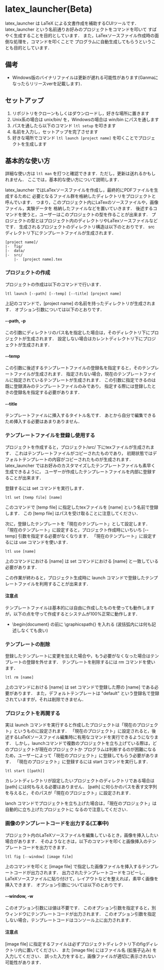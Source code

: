 # latex_launcher(Beta)

latex_launcher は LaTeX による文書作成を補助するCUIツールです．
latex_launcher という名前通りお好みのプロジェクトをコマンドを叩いて
すばやく生成することを目的としています．
また，LaTexソースファイル作成時の面倒な処理を，コマンドを叩くことで
プログラムに自動生成してもらうということも目的としています．

## 備考
* Windows版のバイナリファイルは更新が遅れる可能性があります(Ganmaになったらリリースverを記載します)．

## セットアップ

1. リポジトリをクローンもしくはダウンロードし，好きな場所に置きます
2. Unix系の場合は unix/bin/ を，Windowsの場合は win/bin にパスを通します
3. パスを通したら以下のコマンド ```ltl setup``` を叩きます
4. 名前を入力し，セットアップを完了させます
5. 好きな場所でコマンド ```ltl launch [project name]``` を叩くことでプロジェクトを生成します

## 基本的な使い方

詳細な使い方は ```ltl man``` を打つと確認できます．ただし，更新は送れるかもしれません．
ここでは，基本的な使い方について説明します．

latex_launcher ではLaTexソースファイルを作成し，最終的にPDFファイルを生成するために
必要となるファイル群を格納したディレクトリをプロジェクトと呼んでいます．
つまり，このプロジェクト内にLaTexのソースファイルや，画像ファイル，実験データを
格納したファイルなどを置いていきます．
後述するコマンドを使うと，ユーザーはこのプロジェクトの型を作ることが出来ます．
プロジェクトの型とはプロジェクト内のディレクトリやLaTexソースファイルなどです．
生成されるプロジェクトのディレクトリ構造は以下のとおりです．
src ディレクトリ下にテンプレートファイルが生成されます．

```
[project name]/
|-  fig/
|-  data/
|-  src/
    |-  [project name].tex
```

### プロジェクトの作成

プロジェクトの作成は以下のコマンドで行います．

```
ltl launch [--path] [--temp] [--title] [project name]
```

上記のコマンドで，[project name] の名前を持ったディレクトリが生成されます．
オブション引数については以下のとおりです．

#### --path, -p

この引数にディレクトリのパス名を指定した場合は，そのディレクトリ下にプロジェクトが生成されます．
設定しない場合はカレントディレクトリ下にプロジェクトが生成されます．

#### --temp

この引数に後述するテンプレートファイルの登録名を指定すると，そのテンプレートファイルが生成されます．
指定されない場合，現在のテンプレートファイルに指定されているテンプレートが生成されます．
この引数に指定できるのは既に登録済みのテンプレートファイルのみであり，
指定する際には登録したときの登録名を指定する必要があります．

#### --title

テンプレートファイルに挿入するタイトル名です．
あとから自分で編集できるため挿入する必要はあまりありません．

### テンプレートファイルを登録し使用する

プロジェクトを作成すると，プロジェクト/src/ 下にtexファイルが生成されます．
これはテンプレートファイルがコピーされたものであり，
初期状態ではデフォルトテンプレートの内容がコピーされたものが生成されます．
latex_launcher ではお好みのカスタマイズしたテンプレートファイルも素早く生成できるように，
ユーザーが作成したテンプレートファイルを内部に登録することが出来ます．

登録するには set コマンドを実行します．

```
ltl set [temp file] [name]
```

このコマンドで [temp file] に指定したtexファイルを [name] という名前で登録します．
この [temp file] はパスを受け取ることに注意してください．

次に，登録したテンプレートを「現在のテンプレート」として設定します．
「現在のテンプレート」に設定すると，プロジェクト作成時にいちいち [--temp] 引数を指定する必要がなくなります．
「現在のテンプレート」に設定するには use コマンドを使います．

```
ltl use [name]
```

上のコマンドにおける [name] は set コマンドにおける [name] と一致している必要があります．

この作業が終わると，プロジェクト生成時に launch コマンドで登録したテンプレートファイルを利用することが出来ます．

#### 注意点

テンプレートファイルは基本的には自由に作成したものを使っても動作しますが，以下の点を守って作成するとシステムが100%正常に動作します．

* \begin{document} の前に \graphicspath{} を入れる (波括弧内には何も記述しなくても良い)

### テンプレートの削除

登録したテンプレートに変更を加えた場合や，もう必要がなくなった場合はテンプレートの登録を外せます．
テンプレートを削除するには rm コマンドを使います．

```
ltl rm [name]
```

上のコマンドにおける [name] は set コマンドで登録した際の [name] である必要があります．
また，デフォルトテンプレートは "default" という登録名で登録されていますが，それは削除できません．

### プロジェクトを再開する

実は launch コマンドを実行すると作成したプロジェクトは「現在のプロジェクト」というものに設定されます．
「現在のプロジェクト」に設定されると，後述するLaTeXソースファイル編集時に有用なコマンドを実行できるようになります．
しかし，launchコマンドで複数のプロジェクトを立ち上げている際は，どのプロジェクトが現在のプロジェクトか
プログラムは判断するのが困難になるため，ユーザーによって「現在のプロジェクト」に登録してもらう必要があります．
「現在のプロジェクト」に登録するには start コマンドを実行します．

```
ltl start [[path]]
```

カレントディレクトリが設定したいプロジェクトのディレクトリである場合は [path] には何も与える必要はありません．
[path] に何らかのパスを表す文字列を与えると，そのパスが「現在のプロジェクト」に設定されます．

lanch コマンドでプロジェクトを立ち上げた場合は，「現在のプロジェクト」は自動的に立ち上げたプロジェクトに
なるので注意してください．

### 画像のテンプレートコードを出力する(工事中)

プロジェクト内のLaTeXソースファイルを編集しているとき，画像を挿入したい場合があります．
そのようなときは，以下のコマンドを叩くと画像挿入のテンプレートコードを出力できます．

```
ltl fig [--window] [image file]
```

上のコマンドを叩くと [image file] で指定した画像ファイルを挿入するテンプレートコードが出力されます．
出力されたテンプレートコードをコピーし，LaTeXソースファイルに貼り付けて，レイアウトなどを整えれば，素早く画像を挿入できます．
オプション引数については以下のとおりです．

#### --window, -w
このオプション引数には値は不要です．
このオプション引数を指定すると，別ウィンドウにテンプレートコードが出力されます．
このオプション引数を指定しない場合，テンプレートコードはコンソール上に出力されます．

#### 注意点
[image file] に指定するファイルは必ずプロジェクトディレクトリ下のfigディレクトリ内に置いてください．
また [image file] にはファイル名 (拡張子込み) を入力してください．
誤った入力をすると，画像ファイルが適切に表示されない可能性があります．
